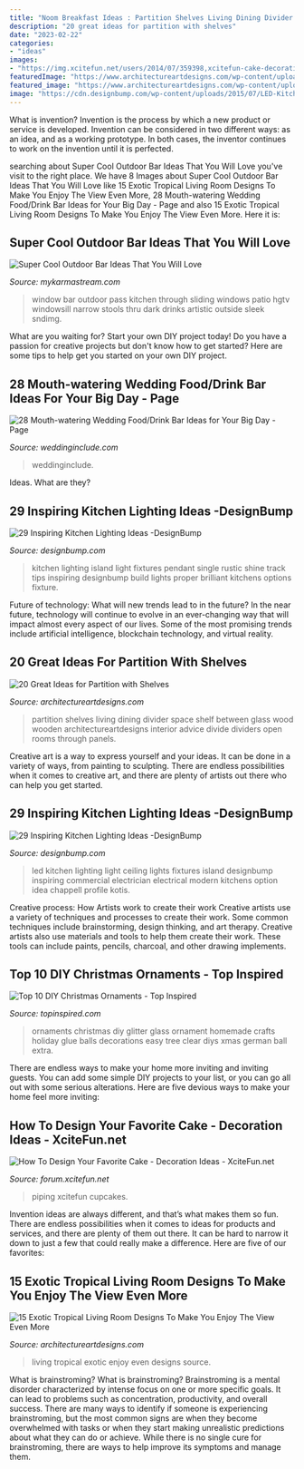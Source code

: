 ```yaml
---
title: "Noom Breakfast Ideas : Partition Shelves Living Dining Divider Space Shelf Between Glass Wood Wooden Architectureartdesigns Interior Advice Divide Dividers Open Rooms Through Panels"
description: "20 great ideas for partition with shelves"
date: "2023-02-22"
categories:
- "ideas"
images:
- "https://img.xcitefun.net/users/2014/07/359398,xcitefun-cake-decoration-12.jpg"
featuredImage: "https://www.architectureartdesigns.com/wp-content/uploads/2013/08/236-630x419.jpg"
featured_image: "https://www.architectureartdesigns.com/wp-content/uploads/2015/01/15-Exotic-Tropical-Living-Room-Designs-To-Make-You-Enjoy-The-View-Even-More-1-630x962.jpg"
image: "https://cdn.designbump.com/wp-content/uploads/2015/07/LED-Kitchen-Lighting-Ideas.jpg"
---
```



What is invention?
Invention is the process by which a new product or service is developed. Invention can be considered in two different ways: as an idea, and as a working prototype. In both cases, the inventor continues to work on the invention until it is perfected.

	

		
searching about Super Cool Outdoor Bar Ideas That You Will Love you've visit to the right place. We have 8 Images about Super Cool Outdoor Bar Ideas That You Will Love like 15 Exotic Tropical Living Room Designs To Make You Enjoy The View Even More, 28 Mouth-watering Wedding Food/Drink Bar Ideas for Your Big Day - Page and also 15 Exotic Tropical Living Room Designs To Make You Enjoy The View Even More. Here it is:
		
    
## Super Cool Outdoor Bar Ideas That You Will Love

<img loading=lazy src="https://mykarmastream.com/wp-content/uploads/2018/03/outdoor-bar-5.jpg" onerror="this.onerror=null;this.src='https://tse4.mm.bing.net/th?id=OIP.V1MJPdwJtucutgy66VWmIQHaLH&amp;pid=15.1';" alt="Super Cool Outdoor Bar Ideas That You Will Love">

_Source: mykarmastream.com_

>window bar outdoor pass kitchen through sliding windows patio hgtv windowsill narrow stools thru dark drinks artistic outside sleek sndimg. 

	

What are you waiting for? Start your own DIY project today!
Do you have a passion for creative projects but don't know how to get started? Here are some tips to help get you started on your own DIY project.

    
## 28 Mouth-watering Wedding Food/Drink Bar Ideas For Your Big Day - Page

<img loading=lazy src="https://www.weddinginclude.com/wp-content/uploads/2017/05/Food-Station-Ideas-Your-Guests-Will-Drool-Over.jpg" onerror="this.onerror=null;this.src='https://tse2.mm.bing.net/th?id=OIP.5OyvEMONTWfi-WZihH7qIwHaKS&amp;pid=15.1';" alt="28 Mouth-watering Wedding Food/Drink Bar Ideas for Your Big Day - Page">

_Source: weddinginclude.com_

>weddinginclude. 

	

Ideas. What are they?

    
## 29 Inspiring Kitchen Lighting Ideas -DesignBump

<img loading=lazy src="https://designbump.com/wp-content/uploads/2015/07/Kitchen-Lighting-Ideas-Galley.jpg" onerror="this.onerror=null;this.src='https://tse3.mm.bing.net/th?id=OIP.Qwfg1oEvsWThUMMV8i21dgHaE8&amp;pid=15.1';" alt="29 Inspiring Kitchen Lighting Ideas -DesignBump">

_Source: designbump.com_

>kitchen lighting island light fixtures pendant single rustic shine track tips inspiring designbump build lights proper brilliant kitchens options fixture. 

	

Future of technology: What will new trends lead to in the future?
In the near future, technology will continue to evolve in an ever-changing way that will impact almost every aspect of our lives. Some of the most promising trends include artificial intelligence, blockchain technology, and virtual reality.

    
## 20 Great Ideas For Partition With Shelves

<img loading=lazy src="https://www.architectureartdesigns.com/wp-content/uploads/2013/08/236-630x419.jpg" onerror="this.onerror=null;this.src='https://tse4.mm.bing.net/th?id=OIP.3uANfjpbTpFA1c16JajzaAHaE7&amp;pid=15.1';" alt="20 Great Ideas for Partition with Shelves">

_Source: architectureartdesigns.com_

>partition shelves living dining divider space shelf between glass wood wooden architectureartdesigns interior advice divide dividers open rooms through panels. 

	

Creative art is a way to express yourself and your ideas. It can be done in a variety of ways, from painting to sculpting. There are endless possibilities when it comes to creative art, and there are plenty of artists out there who can help you get started.

    
## 29 Inspiring Kitchen Lighting Ideas -DesignBump

<img loading=lazy src="https://cdn.designbump.com/wp-content/uploads/2015/07/LED-Kitchen-Lighting-Ideas.jpg" onerror="this.onerror=null;this.src='https://tse1.mm.bing.net/th?id=OIP.V1UR_t_Be88gz1I2YV6OOgHaFj&amp;pid=15.1';" alt="29 Inspiring Kitchen Lighting Ideas -DesignBump">

_Source: designbump.com_

>led kitchen lighting light ceiling lights fixtures island designbump inspiring commercial electrician electrical modern kitchens option idea chappell profile kotis. 

	

Creative process: How Artists work to create their work
Creative artists use a variety of techniques and processes to create their work. Some common techniques include brainstorming, design thinking, and art therapy. Creative artists also use materials and tools to help them create their work. These tools can include paints, pencils, charcoal, and other drawing implements.

    
## Top 10 DIY Christmas Ornaments - Top Inspired

<img loading=lazy src="https://www.topinspired.com/wp-content/uploads/2013/10/top-10-diy-christmas-ornaments_04.jpg" onerror="this.onerror=null;this.src='https://tse3.mm.bing.net/th?id=OIP.pNGlQT2t44a-AvkPt8ZF8gHaLH&amp;pid=15.1';" alt="Top 10 DIY Christmas Ornaments - Top Inspired">

_Source: topinspired.com_

>ornaments christmas diy glitter glass ornament homemade crafts holiday glue balls decorations easy tree clear diys xmas german ball extra. 

	

There are endless ways to make your home more inviting and inviting guests. You can add some simple DIY projects to your list, or you can go all out with some serious alterations. Here are five devious ways to make your home feel more inviting: 

    
## How To Design Your Favorite Cake - Decoration Ideas - XciteFun.net

<img loading=lazy src="https://img.xcitefun.net/users/2014/07/359398,xcitefun-cake-decoration-12.jpg" onerror="this.onerror=null;this.src='https://tse3.mm.bing.net/th?id=OIP.VdPdESXgaAE7LdtacEkEFAHaJ4&amp;pid=15.1';" alt="How To Design Your Favorite Cake - Decoration Ideas - XciteFun.net">

_Source: forum.xcitefun.net_

>piping xcitefun cupcakes. 

	

Invention ideas are always different, and that’s what makes them so fun. There are endless possibilities when it comes to ideas for products and services, and there are plenty of them out there. It can be hard to narrow it down to just a few that could really make a difference. Here are five of our favorites: 

    
## 15 Exotic Tropical Living Room Designs To Make You Enjoy The View Even More

<img loading=lazy src="https://www.architectureartdesigns.com/wp-content/uploads/2015/01/15-Exotic-Tropical-Living-Room-Designs-To-Make-You-Enjoy-The-View-Even-More-1-630x962.jpg" onerror="this.onerror=null;this.src='https://tse1.mm.bing.net/th?id=OIP.in3sryT9cQ9Ofi3w81qXeQHaLT&amp;pid=15.1';" alt="15 Exotic Tropical Living Room Designs To Make You Enjoy The View Even More">

_Source: architectureartdesigns.com_

>living tropical exotic enjoy even designs source. 

	

What is brainstroming?
What is brainstroming? Brainstroming is a mental disorder characterized by intense focus on one or more specific goals. It can lead to problems such as concentration, productivity, and overall success. There are many ways to identify if someone is experiencing brainstroming, but the most common signs are when they become overwhelmed with tasks or when they start making unrealistic predictions about what they can do or achieve. While there is no single cure for brainstroming, there are ways to help improve its symptoms and manage them.

